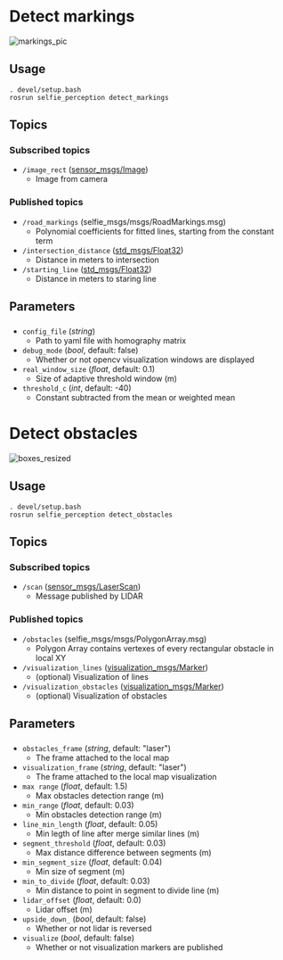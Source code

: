 # Detect markings
![markings_pic](https://user-images.githubusercontent.com/28540485/54884320-bb2aee00-4e6f-11e9-8b67-3f326029e4e9.png)
## Usage
```
. devel/setup.bash
rosrun selfie_perception detect_markings
```
## Topics
### Subscribed topics
- `/image_rect` ([sensor_msgs/Image](http://docs.ros.org/melodic/api/sensor_msgs/html/msg/Image.html))
  - Image from camera
### Published topics
- `/road_markings` (selfie_msgs/msgs/RoadMarkings.msg)
  - Polynomial coefficients for fitted lines, starting from the constant term
- `/intersection_distance` ([std_msgs/Float32](http://docs.ros.org/melodic/api/std_msgs/html/msg/Float32.html))
  - Distance in meters to intersection
- `/starting_line` ([std_msgs/Float32](http://docs.ros.org/melodic/api/std_msgs/html/msg/Float32.html))
  - Distance in meters to staring line
## Parameters
###
- `config_file` (*string*)
  - Path to yaml file with homography matrix
- `debug_mode` (*bool*, default: false)
  - Whether or not opencv visualization windows are displayed
- `real_window_size` (*float*, default: 0.1)
  - Size of adaptive threshold window (m)
- `threshold_c` (*int*, default: -40)
  - Constant subtracted from the mean or weighted mean

# Detect obstacles
![boxes_resized](https://user-images.githubusercontent.com/28540485/48948585-42556d00-ef35-11e8-8e83-6f161eb9e080.png)
## Usage
```
. devel/setup.bash
rosrun selfie_perception detect_obstacles
```
## Topics
### Subscribed topics
- `/scan` ([sensor_msgs/LaserScan](http://docs.ros.org/api/sensor_msgs/html/msg/LaserScan.html))
  - Message published by LIDAR
### Published topics
- `/obstacles` (selfie_msgs/msgs/PolygonArray.msg)
  - Polygon Array contains vertexes of every rectangular obstacle in local XY
- `/visualization_lines` ([visualization_msgs/Marker](http://docs.ros.org/api/visualization_msgs/html/msg/Marker.html))
  - (optional) Visualization of lines
- `/visualization_obstacles` ([visualization_msgs/Marker](http://docs.ros.org/api/visualization_msgs/html/msg/Marker.html))
  - (optional) Visualization of obstacles
## Parameters
###
- `obstacles_frame` (*string*, default: "laser")
  - The frame attached to the local map
- `visualization_frame` (*string*, default: "laser")
  - The frame attached to the local map visualization
- `max range` (*float*, default: 1.5)
  - Max obstacles detection range (m)
- `min_range` (*float*, default: 0.03)
  - Min obstacles detection range (m)
- `line_min_length` (*float*, default: 0.05)
  - Min legth of line after merge similar lines (m)
- `segment_threshold` (*float*, default: 0.03)
  - Max distance difference between segments (m)
- `min_segment_size` (*float*, default: 0.04)
  - Min size of segment (m)
- `min_to_divide` (*float*, default: 0.03)
  - Min distance to point in segment to divide line (m)
- `lidar_offset` (*float*, default: 0.0)
  - Lidar offset (m)
- `upside_down_` (*bool*, default: false)
  - Whether or not lidar is reversed
- `visualize` (*bool*, default: false)
  - Whether or not visualization markers are published
